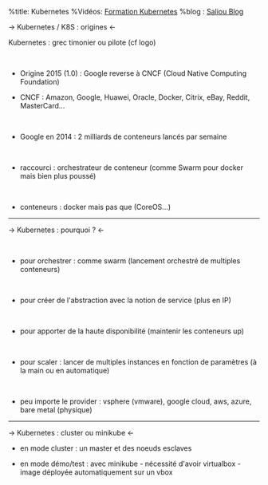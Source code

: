 %title: Kubernetes 
%Vidéos: [Formation Kubernetes](https://www.youtube.com/playlist?list=PLn6POgpklwWqfzaosSgX2XEKpse5VY2v5)
%blog : [Saliou Blog](https://Saliou.blog)




-> Kubernetes / K8S : origines <-



Kubernetes : grec timonier ou pilote (cf logo)


<br>


* Origine 2015 (1.0) : Google reverse à CNCF (Cloud Native Computing Foundation)

* CNCF : Amazon, Google, Huawei, Oracle, Docker, Citrix, eBay, Reddit, MasterCard...

<br>


* Google en 2014 : 2 milliards de conteneurs lancés par semaine

<br>


* raccourci : orchestrateur de conteneur (comme Swarm pour docker mais bien plus poussé)

<br>


* conteneurs : docker mais pas que (CoreOS...)

 
-------------------------------------------------------------------------------------------------------


-> Kubernetes : pourquoi ? <-




<br>


* pour orchestrer : comme swarm (lancement orchestré de multiples conteneurs)


<br>


* pour créer de l'abstraction avec la notion de service (plus en IP)


<br>


* pour apporter de la haute disponibilité (maintenir les conteneurs up)


<br>


* pour scaler : lancer de multiples instances en fonction de paramètres (à la main ou en automatique)


<br>


* peu importe le provider : vsphere (vmware), google cloud, aws, azure, bare metal (physique)

------------------------------------------------------------------------------------------------------


-> Kubernetes : cluster ou minikube <-


* en mode cluster : un master et des noeuds esclaves


* en mode démo/test : avec minikube
		- nécessité d'avoir virtualbox
		- image déployée automatiquement sur un vbox





